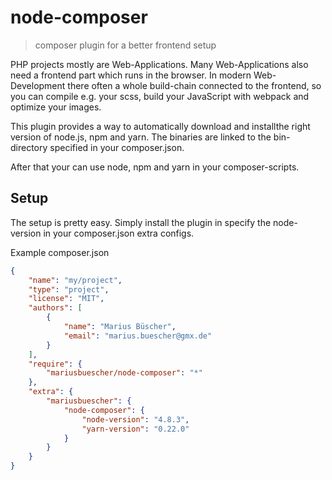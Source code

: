 # node-composer

> composer plugin for a better frontend setup

PHP projects mostly are Web-Applications. Many Web-Applications also need a frontend part which runs in the browser. In
modern Web-Development there often a whole build-chain connected to the frontend, so you can compile e.g. your scss, build
your JavaScript with webpack and optimize your images.

This plugin provides a way to automatically download and installthe right version of node.js, npm and yarn. The binaries
are linked to the bin-directory specified in your composer.json.

After that your can use node, npm and yarn in your composer-scripts.

## Setup

The setup is pretty easy. Simply install the plugin in specify the node-version in your composer.json extra configs.

Example composer.json

```json
{
    "name": "my/project",
    "type": "project",
    "license": "MIT",
    "authors": [
        {
            "name": "Marius Büscher",
            "email": "marius.buescher@gmx.de"
        }
    ],
    "require": {
        "mariusbuescher/node-composer": "*"
    },
    "extra": {
        "mariusbuescher": {
            "node-composer": {
                "node-version": "4.8.3",
                "yarn-version": "0.22.0"
            }
        }
    }
}
```
